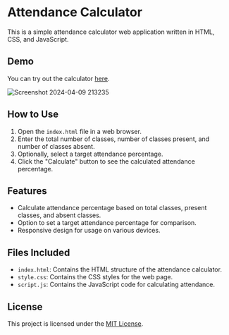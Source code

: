 # Attendance Calculator

This is a simple attendance calculator web application written in HTML, CSS, and JavaScript.

## Demo

You can try out the calculator [here](https://bunk.netlify.app/).

![Screenshot 2024-04-09 213235](https://github.com/praveensg0/attendance/assets/144553645/c2c94499-91e6-4d0e-b4bd-61642c55e8a4)

## How to Use

1. Open the `index.html` file in a web browser.
2. Enter the total number of classes, number of classes present, and number of classes absent.
3. Optionally, select a target attendance percentage.
4. Click the "Calculate" button to see the calculated attendance percentage.

## Features

- Calculate attendance percentage based on total classes, present classes, and absent classes.
- Option to set a target attendance percentage for comparison.
- Responsive design for usage on various devices.

## Files Included

- `index.html`: Contains the HTML structure of the attendance calculator.
- `style.css`: Contains the CSS styles for the web page.
- `script.js`: Contains the JavaScript code for calculating attendance.

## License

This project is licensed under the [MIT License](LICENSE).
